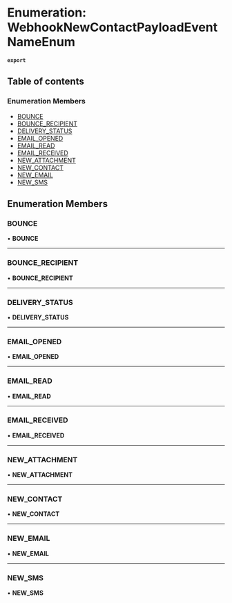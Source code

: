 # Enumeration: WebhookNewContactPayloadEventNameEnum

**`export`**

## Table of contents

### Enumeration Members

- [BOUNCE](WebhookNewContactPayloadEventNameEnum.md#bounce)
- [BOUNCE\_RECIPIENT](WebhookNewContactPayloadEventNameEnum.md#bounce_recipient)
- [DELIVERY\_STATUS](WebhookNewContactPayloadEventNameEnum.md#delivery_status)
- [EMAIL\_OPENED](WebhookNewContactPayloadEventNameEnum.md#email_opened)
- [EMAIL\_READ](WebhookNewContactPayloadEventNameEnum.md#email_read)
- [EMAIL\_RECEIVED](WebhookNewContactPayloadEventNameEnum.md#email_received)
- [NEW\_ATTACHMENT](WebhookNewContactPayloadEventNameEnum.md#new_attachment)
- [NEW\_CONTACT](WebhookNewContactPayloadEventNameEnum.md#new_contact)
- [NEW\_EMAIL](WebhookNewContactPayloadEventNameEnum.md#new_email)
- [NEW\_SMS](WebhookNewContactPayloadEventNameEnum.md#new_sms)

## Enumeration Members

### <a id="bounce" name="bounce"></a> BOUNCE

• **BOUNCE**

___

### <a id="bounce_recipient" name="bounce_recipient"></a> BOUNCE\_RECIPIENT

• **BOUNCE\_RECIPIENT**

___

### <a id="delivery_status" name="delivery_status"></a> DELIVERY\_STATUS

• **DELIVERY\_STATUS**

___

### <a id="email_opened" name="email_opened"></a> EMAIL\_OPENED

• **EMAIL\_OPENED**

___

### <a id="email_read" name="email_read"></a> EMAIL\_READ

• **EMAIL\_READ**

___

### <a id="email_received" name="email_received"></a> EMAIL\_RECEIVED

• **EMAIL\_RECEIVED**

___

### <a id="new_attachment" name="new_attachment"></a> NEW\_ATTACHMENT

• **NEW\_ATTACHMENT**

___

### <a id="new_contact" name="new_contact"></a> NEW\_CONTACT

• **NEW\_CONTACT**

___

### <a id="new_email" name="new_email"></a> NEW\_EMAIL

• **NEW\_EMAIL**

___

### <a id="new_sms" name="new_sms"></a> NEW\_SMS

• **NEW\_SMS**
